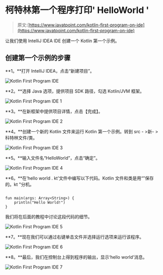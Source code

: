 # 柯特林第一个程序打印' HelloWorld '

> 原文:[https://www.javatpoint.com/kotlin-first-program-on-ide](https://www.javatpoint.com/kotlin-first-program-on-ide)

让我们使用 IntelliJ IDEA IDE 创建一个 Kotlin 第一个示例。

## 创建第一个示例的步骤

**1。**打开 IntelliJ IDEA，点击“新建项目”。

![Kotlin First Program IDE](../Images/e76a3ac4f76acc0ae432171f9b9c5971.png)

**2。**选择 Java 选项，提供项目 SDK 路径，勾选 Kotlin/JVM 框架。

![Kotlin First Program IDE 1](../Images/115500c1bbb0fcdda8bde5d3cc900335.png)

**3。**在新框架中提供项目详情，点击【完成】。

![Kotlin First Program IDE 2](../Images/8f6d70655857172cbbc5cd30e233c78c.png)

**4。**创建一个新的 Kotlin 文件来运行 Kotlin 第一个示例。转到 src - >新- >科特林文件/类。

![Kotlin First Program IDE 3](../Images/c4675cb56fbc99e40eefd9772ef38b1a.png)

**5。**输入文件名“HelloWorld”，点击“确定”。

![Kotlin First Program IDE 4](../Images/521c19b3c2b5278eb2b4940f26321a5c.png)

**6。**在‘hello world . kt’文件中编写以下代码。Kotlin 文件和类是用“”保存的。kt "分机。

```

fun main(args: Array<String>) {
    println("Hello World!")
}

```

我们将在后面的教程中讨论这段代码的细节。

![Kotlin First Program IDE 5](../Images/60ed22e4fff88d457da4603d74284295.png)

**7。**现在我们可以通过右键单击文件并选择运行选项来运行该程序。

![Kotlin First Program IDE 6](../Images/8af9e91cf3aeb48c35d9c9eba61556b0.png)

**8。**最后，我们在控制台上得到程序的输出，显示‘hello world’消息。

![Kotlin First Program IDE 7](../Images/9046d7aedc1eb1780644a9f259dce508.png)